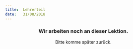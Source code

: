 ```yaml
---
title:  Lehrerteil
date:   31/08/2018
---
```


### <center>Wir arbeiten noch an dieser Lektion.</center>
<center>Bitte komme später zurück.</center>